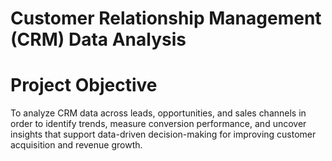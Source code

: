 # Customer Relationship Management (CRM) Data Analysis
# Project Objective
To analyze CRM data across leads, opportunities, and sales channels in order to identify trends, measure conversion performance, and uncover insights that support data-driven decision-making for improving customer acquisition and revenue growth.
